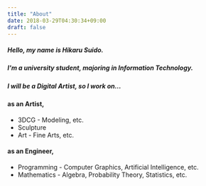 ```yaml
---
title: "About"
date: 2018-03-29T04:30:34+09:00
draft: false
---
```


##### Hello, my name is **Hikaru Suido**.
##### I'm a university student, majoring in **Information Technology**.
##### I will be a **Digital Artist**, so I work on...
#### as an Artist,
* 3DCG - Modeling, etc.
* Sculpture
* Art - Fine Arts, etc.

#### as an Engineer,
* Programming - Computer Graphics, Artificial Intelligence, etc.
* Mathematics - Algebra, Probability Theory, Statistics, etc.
